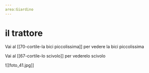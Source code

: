 ```yaml
---
area:Giardino
---
```

# il trattore

Vai al [[70-cortile-la bici piccolissima]] per vedere la bici piccolissima

Vai al [[67-cortile-lo scivolo]] per vederelo scivolo

![[foto_41.jpg]]